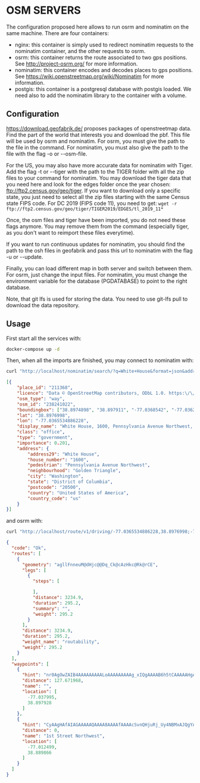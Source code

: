 OSM SERVERS
=====================
The configuration proposed here allows to run osrm and nominatim on the same machine. There are four containers:
- nginx: this container is simply used to redirect nominatim requests to the nominatim container, and the other requests to osrm.
- osrm: this container returns the route associated to two gps positions. See http://project-osrm.org/ for more information.
- nominatim: this container encodes and decodes places to gps positions. See https://wiki.openstreetmap.org/wiki/Nominatim for more information.
- postgis: this container is a postgresql database with postgis loaded. We need also to add the nominatim library to the container with a volume.

Configuration
--------------------
https://download.geofabrik.de/ proposes packages of openstreetmap data. Find the part of the world that interests you and download the pbf. This file will be used by osrm and nominatim.
For osrm, you must give the path to the file in the command.
For nominatim, you must also give the path to the file with the flag -o or --osm-file.

For the US, you may also have more accurate data for nominatim with Tiger.
Add the flag -t or --tiger with the path to the TIGER folder with all the zip files to your command for nominatim.
You may download the tiger data that you need here and look for the edges folder once the year chosen: ftp://ftp2.census.gov/geo/tiger. If you want to download only a specific state, you just need to select all the zip files starting with the same Census state FIPS code. For DC 2019 (FIPS code 11), you need to get: ```wget -r ftp://ftp2.census.gov/geo/tiger/TIGER2019/EDGES/tl_2019_11*```

Once, the osm files and tiger have been imported, you do not need these flags anymore.
You may remove them from the command (especially tiger, as you don't want to reimport these files everytime).

If you want to run continuous updates for nominatim, you should find the path to the osh files in geofabrik and pass this url to nominatim with the flag -u or --update.

Finally, you can load different map in both server and switch between them.
For osrm, just change the input files. For nominatim, you must change the environment variable for the database (PGDATABASE) to point to the right database.

Note, that git lfs is used for storing the data. You need to use git-lfs pull to download the data repository.

Usage
-------------------
First start all the services with:
```bash
docker-compose up -d
```

Then, when all the imports are finished, you may connect to nominatim with:
```bash
curl "http://localhost/nominatim/search/?q=White+House&format=json&addressdetails=1&limit=1"
```
```json
[{
    "place_id": "211368",
    "licence": "Data © OpenStreetMap contributors, ODbL 1.0. https:\/\/www.openstreetmap.org\/copyright",
    "osm_type": "way",
    "osm_id": "238241022",
    "boundingbox": ["38.8974898", "38.897911", "-77.0368542", "-77.0362526"],
    "lat": "38.8976998",
    "lon": "-77.0365534886228",
    "display_name": "White House, 1600, Pennsylvania Avenue Northwest, Golden Triangle, Washington, District of Columbia, 20500, United States of America",
    "class": "office",
    "type": "government",
    "importance": 0.201,
    "address": {
        "address29": "White House",
        "house_number": "1600",
        "pedestrian": "Pennsylvania Avenue Northwest",
        "neighbourhood": "Golden Triangle",
        "city": "Washington",
        "state": "District of Columbia",
        "postcode": "20500",
        "country": "United States of America",
        "country_code": "us"
    }
}]
```

and osrm with:
```bash
curl "http://localhost/route/v1/driving/-77.0365534886228,38.8976998;-77.012499,38.889866"
```
```json
{
  "code": "Ok",
  "routes": [
    {
      "geometry": "agllFnneuM@dHjc@@Dq_Ck@cAzHkc@Rk@rCE",
      "legs": [
        {
          "steps": [

          ],
          "distance": 3234.9,
          "duration": 295.2,
          "summary": "",
          "weight": 295.2
        }
      ],
      "distance": 3234.9,
      "duration": 295.2,
      "weight_name": "routability",
      "weight": 295.2
    }
  ],
  "waypoints": [
    {
      "hint": "nr0AgOwZAIB4AAAAAAAAALoAAAAAAAAAg_xIQgAAAAB6h5tCAAAAAHgAAAAAAAAAugAAAAAAAACLAAAAVX5o-wiJUQL3g2j7JIhRAgQAnwVczNwP",
      "distance": 127.671968,
      "name": "",
      "location": [
        -77.037995,
        38.897928
      ]
    },
    {
      "hint": "CyAAgHAfAIAGAAAAAQAAAA8AAAAfAAAAcSvnQHjuRj_Uy4NBMxAJQgYAAAABAAAADwAAAB8AAACLAAAA7eFo-4ppUQLt4Wj7imlRAgIAbwtczNwP",
      "distance": 0,
      "name": "1st Street Northwest",
      "location": [
        -77.012499,
        38.889866
      ]
    }
  ]
}
```
